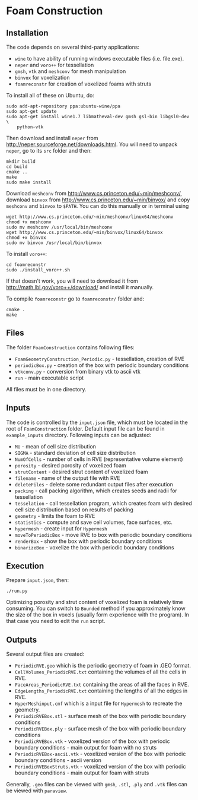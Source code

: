 Foam Construction
============================
## Installation
The code depends on several third-party applications:
- `wine` to have ability of running windows executable files (i.e. file.exe).
- `neper` and `voro++` for tessellation
- `gmsh`, `vtk` and `meshconv` for mesh manipulation
- `binvox` for voxelization
- `foamreconstr` for creation of voxelized foams with struts

To install all of these on Ubuntu, do:
```
sudo add-apt-repository ppa:ubuntu-wine/ppa
sudo apt-get update
sudo apt-get install wine1.7 libmatheval-dev gmsh gsl-bin libgsl0-dev \
    python-vtk
```
Then download and install `neper` from http://neper.sourceforge.net/downloads.html.
You will need to unpack `neper`, go to its `src` folder and then:
```
mkdir build
cd build
cmake ..
make
sudo make install
```
Download `meshconv` from http://www.cs.princeton.edu/~min/meshconv/, download
`binvox` from http://www.cs.princeton.edu/~min/binvox/ and copy `meshconv` and `binvox` to `$PATH`. You can do this manually or in terminal using
```
wget http://www.cs.princeton.edu/~min/meshconv/linux64/meshconv
chmod +x meshconv
sudo mv meshconv /usr/local/bin/meshconv
wget http://www.cs.princeton.edu/~min/binvox/linux64/binvox
chmod +x binvox
sudo mv binvox /usr/local/bin/binvox
```
To install `voro++`:
```
cd foamreconstr
sudo ./install_voro++.sh
```
If that doesn't work, you will need to download it from
http://math.lbl.gov/voro++/download/ and install it manually.

To compile `foamreconstr` go to `foamreconstr/` folder and:
```
cmake .
make
```

## Files
The folder `FoamConstruction` contains following files:
- `FoamGeometryConstruction_Periodic.py` - tessellation, creation of RVE
- `periodicBox.py` - creation of the box with periodic boundary conditions
- `vtkconv.py` - conversion from binary vtk to ascii vtk
- `run` - main executable script

All files must be in one directory.

## Inputs
The code is controlled by the `input.json` file, which must be located in the
root of `FoamConstruction` folder. Default input file can be found
in `example_inputs` directory. Following inputs can be adjusted:
- `MU` - mean of cell size distribution
- `SIGMA` - standard deviation of cell size distribution
- `NumOfCells` - number of cells in RVE (representative volume element)
- `porosity` - desired porosity of voxelized foam
- `strutContent` - desired strut content of voxelized foam
- `filename` - name of the output file with RVE
- `deleteFiles` - delete some redundant output files after execution
- `packing` - call packing algorithm, which creates seeds and radii for
tessellation
- `tesselation` - call tessellation program, which creates foam with desired
cell size distribution based on results of packing
- `geometry` - limits the foam to RVE
- `statistics` - compute and save cell volumes, face surfaces, etc.
- `hypermesh` - create input for `Hypermesh`
- `moveToPeriodicBox` - move RVE to box with periodic boundary conditions
- `renderBox` - show the box with periodic boundary conditions
- `binarizeBox` - voxelize the box with periodic boundary conditions

## Execution
Prepare `input.json`, then:
```
./run.py
```
Optimizing porosity and strut content of voxelized foam is relatively time
consuming. You can switch to `Bounded` method if you approximately know the
size of the box in voxels (usually form experience with the program). In that
case you need to edit the `run` script.

## Outputs
Several output files are created:
- `PeriodicRVE.geo` which is the periodic geometry of foam in .GEO
format.
- `CellVolumes_PeriodicRVE.txt` containing the volumes of all the
cells in RVE.
- `FaceAreas_PeriodicRVE.txt` containing the areas of all the faces
in RVE.
- `EdgeLengths_PeriodicRVE.txt` containing the lengths of all the
edges in RVE.
- `HyperMeshinput.cmf` which is a input file for `Hypermesh` to
recreate the geometry.
- `PeriodicRVEBox.stl` - surface mesh of the box with periodic boundary
conditions
- `PeriodicRVEBox.ply` - surface mesh of the box with periodic boundary
conditions
- `PeriodicRVEBox.vtk` - voxelized version of the box with periodic
boundary conditions - main output for foam with no struts
- `PeriodicRVEBox-ascii.vtk` - voxelized version of the box with periodic
boundary conditions - ascii version
- `PeriodicRVEBoxStruts.vtk` - voxelized version of the box with periodic
boundary conditions - main output for foam with struts

Generally, `.geo` files can be viewed with `gmsh`, `.stl`, `.ply` and `.vtk`
files can be viewed with `paraview`.
